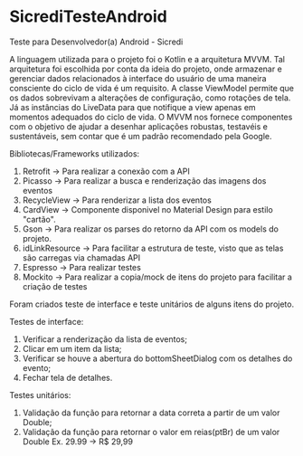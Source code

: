 # SicrediTesteAndroid
Teste para Desenvolvedor(a) Android - Sicredi

A linguagem utilizada para o projeto foi o Kotlin e a arquitetura MVVM. 
Tal arquitetura foi escolhida por conta da ideia do projeto, onde armazenar e gerenciar dados relacionados à interface do usuário de uma 
maneira consciente do ciclo de vida é um requisito. A classe ViewModel permite que os dados sobrevivam a alterações de configuração, como rotações de tela.
Já as instâncias do LiveData para que notifique a view apenas em momentos adequados do ciclo de vida.
O MVVM nos fornece componentes com o objetivo de ajudar a desenhar aplicações robustas, testavéis e sustentáveis, sem contar que é um padrão recomendado pela
Google.

Bibliotecas/Frameworks utilizados:
1. Retrofit -> Para realizar a conexão com a API
2. Picasso -> Para realizar a busca e renderização das imagens dos eventos
3. RecycleView -> Para renderizar a lista dos eventos
4. CardView -> Componente disponivel no Material Design para estilo "cartão".
5. Gson -> Para realizar os parses do retorno da API com os models do projeto.
6. idLinkResource -> Para facilitar a estrutura de teste, visto que as telas são carregas via chamadas API
7. Espresso -> Para realizar testes
8. Mockito -> Para realizar a copia/mock de itens do projeto para facilitar a criação de testes 

Foram criados teste de interface e teste unitários de alguns itens do projeto.

Testes de interface:
1. Verificar a renderização da lista de eventos;
2. Clicar em um item da lista;
3. Verificar se houve a abertura do bottomSheetDialog com os detalhes do evento;
4. Fechar tela de detalhes.

Testes unitários:
1. Validação da função para retornar a data correta a partir de um valor Double;
2. Validação da função para retornar o valor em reias(ptBr) de um valor Double Ex. 29.99 -> R$ 29,99
